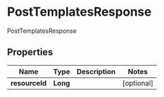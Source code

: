 

# PostTemplatesResponse

PostTemplatesResponse
## Properties

Name | Type | Description | Notes
------------ | ------------- | ------------- | -------------
**resourceId** | **Long** |  |  [optional]



